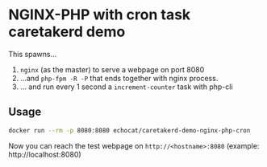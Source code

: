# NGINX-PHP with cron task caretakerd demo

This spawns...

1. ``nginx`` (as the master) to serve a webpage on port 8080
2. ...and ``php-fpm -R -P`` that ends together with nginx process.
3. ... and run every 1 second a ``increment-counter`` task with php-cli

## Usage

```bash
docker run --rm -p 8080:8080 echocat/caretakerd-demo-nginx-php-cron
```

Now you can reach the test webpage on ``http://<hostname>:8080`` (example: http://localhost:8080)
